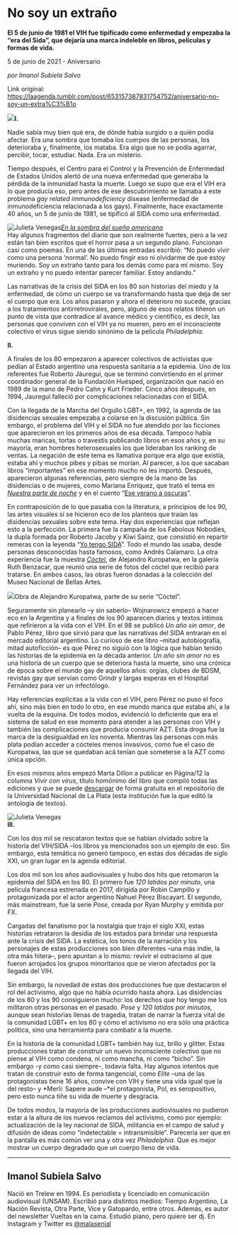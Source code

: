 # No soy un extraño

**El 5 de junio de 1981 el VIH fue tipificado como enfermedad y empezaba la “era del Sida”, que dejaría una marca indeleble en libros, películas y formas de vida.**

5 de junio de 2021 - Aniversario

_por Imanol Subiela Salvo_

Link original: https://laagenda.tumblr.com/post/653157387831754752/aniversario-no-soy-un-extra%C3%B1o

![](https://64.media.tumblr.com/307769bf5ea071f2a83ec40b4292126f/fef22374f15ebe9e-d6/s500x750/b90927a4dbac87d27ddb33df149813502453d770.jpg)**I.** 

Nadie sabía muy bien qué era, de dónde había
surgido o a quién podía afectar. Era una sombra que tomaba los cuerpos de las
personas, los deterioraba y, finalmente, los mataba. Era algo que no se podía
agarrar, percibir, tocar, estudiar. Nada. Era un misterio. 

Tiempo después, el Centro para el Control y la
Prevención de Enfermedad de Estados Unidos alertó de una nueva enfermedad que
generaba la pérdida de la inmunidad hasta la muerte. Luego se supo que era el
VIH era lo que producía eso, pero antes de ese descubrimiento se llamaba a este
problema *gay related immunodeficiency*
disease (enfermedad de inmunodeficiencia relacionada a los gays). Finalmente,
hace exactamente 40 años, un 5 de junio de 1981, se tipificó al SIDA como una
enfermedad. 

![Julieta Venegas](https://64.media.tumblr.com/e14f22364f6c36cce62c18d80bf00d90/fef22374f15ebe9e-8f/s250x400/9632afd3fffc3add9902abe1c0891f069efeaa1a.jpg)[*En la sombra del
sueño americano*](https://cajanegraeditora.com.ar/libros/en-la-sombra-del-sueno-americano-david-wojnarowicz/)  
Hay algunos fragmentos del diario que son
realmente fuertes, pero a la vez están tan bien escritos que el horror pasa a
un segundo plano. Funcionan casi como poemas. En una de las últimas entradas
escribió: “No puedo vivir como una persona ‘normal’. No puedo fingir eso ni
olvidarme de que estoy muriendo. Soy un extraño tanto para los demás como para
mí mismo. Soy un extraño y no puedo intentar parecer familiar. Estoy andando.” 

Las narrativas de la crisis del SIDA en los 80
son historias del miedo y la enfermedad, de cómo un cuerpo se va transformando
hasta que deja de ser el cuerpo que era. Los años pasaron y ahora el deterioro
no sucede, gracias a los tratamientos antirretrovirales, pero, alguno de esos
relatos tiñeron un punto de vista que contradice al avance médico y científico,
es decir, las personas que conviven con el VIH ya no mueren, pero en el
inconsciente colectivo el virus sigue siendo sinónimo de la película *Philadelphia*. 

**II.** 

A finales de los 80 empezaron a aparecer
colectivos de activistas que pedían al Estado argentino una respuesta sanitaria
a la epidemia. Uno de los referentes fue Roberto Jáuregui, que se terminó
convirtiendo en el primer coordinador general de la Fundación Huésped,
organización que nació en 1989 de la mano de Pedro Cahn y Kurt Frieder. Cinco
años después, en 1994, Jauregui falleció por complicaciones relacionadas con el
SIDA. 

Con la llegada de la Marcha del Orgullo LGBT+,
en 1992, la agenda de las disidencias sexuales empezaba a colarse en la
discusión pública. Sin embargo, el problema del VIH y el SIDA no fue atendido
por las ficciones que aparecieron en los primeros años de esa década. Tampoco
había muchas maricas, tortas o travestis publicando libros en esos años y, en
su mayoría, eran hombres heterosexuales los que lideraban los ranking de
ventas. La negación de este tema es llamativa porque era algo que existía,
estaba ahí y muchos pibes y pibas se morían. Al parecer, a los que sacaban
libros “importantes” en ese momento mucho no les importó. Después, aparecieron
algunas referencias, pero siempre de la mano de las disidencias o de mujeres,
como Mariana Enríquez, que trató el tema en [*Nuestra parte de
noche*](https://laagenda.buenosaires.gob.ar/post/190643596630/el-mejor-mal-viaje) y en el cuento “[Ese verano a oscuras](https://www.pagina12.com.ar/diario/verano12/subnotas/23-76647-2016-02-14.html)”. 

En contraposición de lo que pasaba con la
literatura, a principios de los 90, las artes visuales sí se hicieron eco de
los planteos que traían las disidencias sexuales sobre este tema. Hay dos
experiencias que reflejan esto a la perfección. La primera fue la campaña de
los Fabolous Nobodies, la dupla formada por Roberto Jacoby y Kiwi Sainz, que
consistió en repartir remeras con la leyenda “[Yo tengo SIDA](https://www.bellasartes.gob.ar/coleccion/obra/11983/)”. Todo el mundo las usaba, desde
personas desconocidas hasta famosos, como Andrés Calamaro. La otra experiencia
fue la muestra [*Cóctel*](https://www.bellasartes.gob.ar/coleccion/obra/10106/),
de Alejandro Kuropatwa, en la galería Ruth Benzacar, que reunió una serie de
fotos del cóctel que recibió para tratarse. En ambos casos, las obras fueron
donadas a la colección del Museo Nacional de Bellas Artes. 

![](https://64.media.tumblr.com/f0d3401c1f82af7dff7ef5f42cee55f1/fef22374f15ebe9e-fe/s500x750/79f16a11f58268a30a9d66020444a0c96728d294.jpg)Obra de Alejandro Kuropatwa, parte de su serie “Cóctel”.


Seguramente sin planearlo –y sin saberlo– Wojnarowicz empezó a hacer eco en la Argentina y a finales de los 90 aparecen
diarios y textos íntimos que refirieron a la vida con el VIH. En el 98 se
publicó *Un año sin amor*, de Pablo
Pérez, libro que sirvió para que las narrativas del SIDA entraran en el mercado
editorial argentino. Lo curioso de ese libro –mitad autobiografía, mitad
autoficción– es que Pérez no siguió con la lógica que habían tenido las
historias de la epidemia en la década anterior. *Un año sin amor* no es una historia de un cuerpo que se deteriora
hasta la muerte, sino una crónica de época sobre el mundo gay de aquellos años:
orgías, clubes de BDSM, revistas gay que servían como Grindr y largas esperas
en el Hospital Fernández para ver un infectólogo. 

Hay referencias explícitas a la vida con el
VIH, pero Pérez no puso el foco ahí, sino más bien en todo lo otro, en ese
mundo marica que estaba ahí, a la vuelta de la esquina. De todos modos,
evidenció lo deficiente que era el sistema de salud en ese momento para atender
a las personas con VIH y también las complicaciones que producía consumir AZT.
Esta droga fue la marca de la desigualdad en los noventa. Mientras las personas
con más plata podían acceder a cócteles menos invasivos, como fue el caso de
Kuropatwa, las que se quedaban acá tenían que someterse a la AZT como única
opción. 

En esos mismos años empezó Marta Dillon a
publicar en Página/12 la columna *Vivir
con virus*, título homónimo del libro que compiló todas las ediciones y que
se puede [descargar](http://sedici.unlp.edu.ar/handle/10915/91956) de forma gratuita en el repositorio
de la Universidad Nacional de La Plata (esta institución fue la que editó la
antología de textos). 

![Julieta Venegas](https://64.media.tumblr.com/a7c286498173fc8ff789a9c9ef876123/fef22374f15ebe9e-ce/s250x400/9c56606a8b4ee2345d944534482b7c23157faa87.jpg)  
**III.** 

Con los dos mil se rescataron textos que se
habían olvidado sobre la historia del VIH/SIDA –los libros ya mencionados son
un ejemplo de eso. Sin embargo, esta temática no generó tampoco, en estas dos
décadas de siglo XXI, un gran lugar en la agenda editorial. 

Los dos mil son los años audiovisuales y hubo
dos hits que retomaron la epidemia del SIDA en los 80. El primero fue *120 latidos por minuto*, una película
francesa estrenada en 2017, dirigida por Robin Campillo y protagonizada por el
actor argentino Nahuel Pérez Biscayart. El segundo, más mainstream, fue la
serie *Pose*, creada por Ryan Murphy y
emitida por FX. 

Cargadas del fanatismo por la nostalgia que
trajo el siglo XXI, estas historias retrataron la desidia de los estados para
brindar una respuesta ante la crisis del SIDA. La estética, los tonos de la
narración y los personajes de estas producciones son bien diferentes –una más
indie, la otra más hitera–, pero apuntan a lo mismo: revivir el ostracismo al
que fueron arrojados los grupos minoritarios que se vieron afectados por la
llegada del VIH. 

Sin embargo, la novedad de estas dos
producciones fue que destacaron el rol del activismo, algo que no había
ocurrido hasta ahora. Las disidencias de los 80 y los 90 consiguieron mucho:
los derechos que hoy tengo me los militaron otras personas en el pasado. *Pose* y *120 latidos por minutos*, aunque sean historias llenas de tragedia,
tratan de narrar la fuerza vital de la comunidad LGBT+ en los 80 y cómo el
activismo no era sólo una práctica política, sino una herramienta para combatir
a la muerte.   

En la historia de la comunidad LGBT+ también
hay luz, brillo y glitter. Estas producciones tratan de construir un nuevo
inconsciente colectivo que no piense al VIH como condena, ni como mancha, ni
como “bicho”. Sin embargo -y como casi siempre-, todavía falta. Hay algunos
intentos que tratan de construir esto de forma tangencial, como *Elite* –una de las protagonistas tiene 16
años, convive con VIH y tiene una vida igual que la del resto– y *Merlí: Sapere aude –*el protagonista,
Pol, es seropositivo, pero esto nunca tiñe su vida de muerte y desgracia. 

De todos modos, la mayoría de las producciones
audiovisuales no pudieron estar a la altura de los nuevos reclamos del
activismo, como por ejemplo: actualización de la ley nacional de SIDA,
militancia en el campo de salud y difusión de ideas como “indetectable =
intransmisible”. Parecería ser que en la pantalla es más común ver una y otra
vez *Philadelphia*. Que es mejor
mostrar un cuerpo degradado que un cuerpo lleno de vida.



---

Imanol Subiela Salvo
--------------------

 Nació en Trelew en 1994. Es periodista y licenciado en comunicación audiovisual (UNSAM). Escribió para distintos medios: Tiempo Argentino, La Nación Revista, Otra Parte, Vice y Gatopardo, entre otros. Además, es autor del newsletter Vueltas en la cama. Estudió piano, pero quiere ser dj. En Instagram y Twitter es [@malasenial](https://twitter.com/malasenial) 

